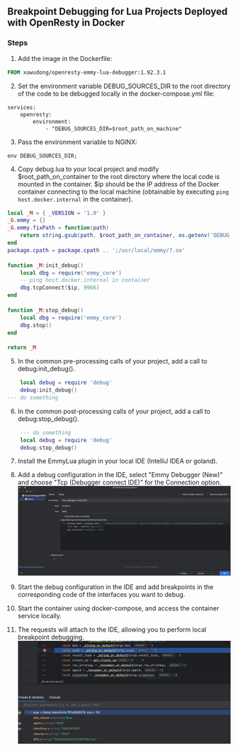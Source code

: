## Breakpoint Debugging for Lua Projects Deployed with OpenResty in Docker
### Steps
1. Add the image in the Dockerfile:

```dockerfile
FROM xuwudong/openresty-emmy-lua-debugger:1.92.3.1
```

2. Set the environment variable DEBUG_SOURCES_DIR to the root directory of the code to be debugged locally in the docker-compose.yml file:

``` docker
services:
    openresty:
        environment:
            - "DEBUG_SOURCES_DIR=$root_path_on_machine"
```

3. Pass the environment variable to NGINX:

``` nginx
env DEBUG_SOURCES_DIR;
```

4. Copy debug.lua to your local project and modify $root_path_on_container to the root directory where the local code is mounted in the container.
$ip should be the IP address of the Docker container connecting to the local machine (obtainable by executing ```ping host.docker.internal``` in the container).

``` lua
local _M = { _VERSION = '1.0' }
_G.emmy = {}
_G.emmy.fixPath = function(path)
    return string.gsub(path, $root_path_on_container, os.getenv('DEBUG_SOURCES_DIR') .. '/')
end
package.cpath = package.cpath .. ';/usr/local/emmy/?.so'

function _M:init_debug()
    local dbg = require('emmy_core')
    -- ping host.docker.internal in container
    dbg.tcpConnect($ip, 9966)
end

function _M:stop_debug()
    local dbg = require('emmy_core')
    dbg.stop()
end

return _M
```

5. In the common pre-processing calls of your project, add a call to debug:init_debug().

``` lua
    local debug = require 'debug'
    debug:init_debug()
--- do something
```

6. In the common post-processing calls of your project, add a call to debug:stop_debug().

``` lua
    --- do something
    local debug = require 'debug'
    debug:stop_debug()
```

7. Install the EmmyLua plugin in your local IDE (IntelliJ IDEA or goland).

8. Add a debug configuration in the IDE, select "Emmy Debugger (New)" and choose "Tcp (Debugger connect IDE)" for the Connection option.
   ![img.png](../image/img.png)
9. Start the debug configuration in the IDE and add breakpoints in the corresponding code of the interfaces you want to debug.

10. Start the container using docker-compose, and access the container service locally.

11. The requests will attach to the IDE, allowing you to perform local breakpoint debugging.
    ![img_1.png](../image/img_1.png)